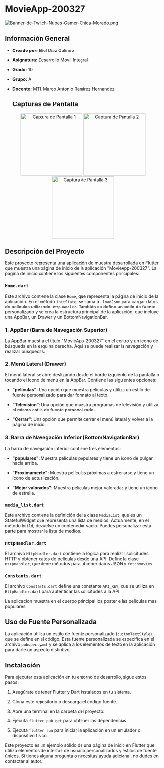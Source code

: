 # MovieApp-200327
![Banner-de-Twitch-Nubes-Gamer-Chica-Morado.png](https://i.postimg.cc/15q3LFXF/Banner-de-Twitch-Nubes-Gamer-Chica-Morado.png)
## Información General

- **Creado por:** Eliel Diaz Galindo
- **Asignatura:** Desarrollo Movil Integral
- **Grado:** 10
- **Grupo:** A
- **Docente:** MTI. Marco Antonio Ramirez Hernandez

  ## Capturas de Pantalla
<p align="center">
 <img src="https://github.com/Eliel-Kun-RL15/DMI_PRACTICA11_200327/blob/main/pantalla6.jpg" width="200" alt="Captura de Pantalla 1">
 <img src="https://github.com/Eliel-Kun-RL15/DMI_PRACTICA11_200327/blob/main/pantalla4.jpg" width="200" alt="Captura de Pantalla 2">
 <img src="https://github.com/Eliel-Kun-RL15/DMI_PRACTICA11_200327/blob/main/pantalla5.jpg" width="200" alt="Captura de Pantalla 3">
</p>

## Descripción del Proyecto

Este proyecto representa una aplicación de muestra desarrollada en Flutter que muestra una página de inicio de la aplicación "MovieApp-200327". La página de inicio contiene los siguientes componentes principales:

### `Home.dart`

Este archivo contiene la clase `Home`, que representa la página de inicio de la aplicación. En el método `initState`, se llama a `_loadJson` para cargar datos de películas utilizando `HttpHandler`. También se define un estilo de fuente personalizado y se crea la estructura principal de la aplicación, que incluye una AppBar, un Drawer y un BottomNavigationBar.

### 1. AppBar (Barra de Navegación Superior)

La AppBar muestra el título "MovieApp-200327" en el centro y un icono de búsqueda en la esquina derecha. Aquí se puede realizar la navegación y realizar búsquedas.

### 2. Menú Lateral (Drawer)

El menú lateral se abre deslizando desde el borde izquierdo de la pantalla o tocando el icono de menú en la AppBar. Contiene las siguientes opciones:

- **"peliculas"**: Una opción que muestra películas y utiliza un estilo de fuente personalizado para dar formato al texto.

- **"Television"**: Una opción que muestra programas de televisión y utiliza el mismo estilo de fuente personalizado.

- **"Cerrar"**: Una opción que permite cerrar el menú lateral y volver a la página de inicio.

### 3. Barra de Navegación Inferior (BottomNavigationBar)

La barra de navegación inferior contiene tres elementos:

- **"populares"**: Muestra películas populares y tiene un ícono de pulgar hacia arriba.

- **"Proximamente"**: Muestra películas próximas a estrenarse y tiene un ícono de actualización.

- **"Mejor valorados"**: Muestra películas mejor valoradas y tiene un ícono de estrella.

### `media_list.dart`

Este archivo contiene la definición de la clase `MediaList`, que es un StatefulWidget que representa una lista de medios. Actualmente, en el método `build`, devuelve un contenedor vacío. Puedes personalizar esta parte para mostrar la lista de medios.

### `HttpHandler.dart`

El archivo `HttpHandler.dart` contiene la lógica para realizar solicitudes HTTP y obtener datos de películas desde una API. Define la clase `HttpHandler`, que tiene métodos para obtener datos JSON y `fetchMovies`.

### `Constants.dart`

El archivo `Constants.dart` define una constante `API_KEY`, que se utiliza en `HttpHandler.dart` para autenticar las solicitudes a la API.


La aplicacion muestra en el cuerpo principal los poster e las peliculas mas populares
## Uso de Fuente Personalizada

La aplicación utiliza un estilo de fuente personalizado (`customTextStyle`) que se define en el código. Esta fuente personalizada se especifica en el archivo `pubspec.yaml` y se aplica a los elementos de texto en la aplicación para darle un aspecto distintivo.

<!-- ## Capturas de Pantalla

[![Captura de Pantalla 1](./assets/1.jpeg)](./assets/1.jpeg)
[![Captura de Pantalla 2](./assets/2.jpeg)](./assets/2.jpeg)
[![Captura de Pantalla 3](./assets/3.jpeg)](./assets/3.jpeg) -->

## Instalación

Para ejecutar esta aplicación en tu entorno de desarrollo, sigue estos pasos:

1. Asegúrate de tener Flutter y Dart instalados en tu sistema.

2. Clona este repositorio o descarga el código fuente.

3. Abre una terminal en la carpeta del proyecto.

4. Ejecuta `flutter pub get` para obtener las dependencias.

5. Ejecuta `flutter run` para iniciar la aplicación en un emulador o dispositivo físico.


Este proyecto es un ejemplo sólido de una página de inicio en Flutter que utiliza elementos de interfaz de usuario personalizados y estilos de fuente únicos. Si tienes alguna pregunta o necesitas ayuda adicional, no dudes en contactar al autor.
